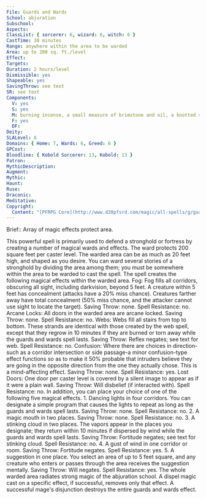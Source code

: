 ```yaml
---
File: Guards and Wards
School: abjuration
Subschool: 
Aspects: 
ClassList: { sorcerer: 6, wizard: 6, witch: 6 }
CastTime: 30 minutes
Range: anywhere within the area to be warded
Area: up to 200 sq. ft./level
Effect: 
Targets: 
Duration: 2 hours/level
Dismissible: yes
Shapeable: yes
SavingThrow: see text
SR: see text
Components:
  V: yes
  S: yes
  M: burning incense, a small measure of brimstone and oil, a knotted string, and a small amount of blood
  F: yes
  DF: 
Deity: 
SLALevel: 6
Domains: { Home: 7, Wards: 6, Greed: 6 }
GPCost: 
Bloodline: { Kobold Sorcerer: 13, Kobold: 13 }
Patron: 
MythicDescription: 
Augment: 
Mythic: 
Haunt: 
Ruse: 
Draconic: 
Meditative: 
Copyright:
  Content: "[PFRPG Core](http://www.d20pfsrd.com/magic/all-spells/g/guards-and-wards)"
---
```

Brief:: Array of magic effects protect area.

This powerful spell is primarily used to defend a stronghold or fortress by creating a number of magical wards and effects. The ward protects 200 square feet per caster level. The warded area can be as much as 20 feet high, and shaped as you desire. You can ward several stories of a stronghold by dividing the area among them; you must be somewhere within the area to be warded to cast the spell. The spell creates the following magical effects within the warded area.  Fog: Fog fills all corridors, obscuring all sight, including darkvision, beyond 5 feet. A creature within 5 feet has concealment (attacks have a 20% miss chance). Creatures farther away have total concealment (50% miss chance, and the attacker cannot use sight to locate the target). Saving Throw: none. Spell Resistance: no.  Arcane Locks: All doors in the warded area are arcane locked.  Saving Throw: none. Spell Resistance: no.  Webs: Webs fill all stairs from top to bottom. These strands are identical with those created by the web spell, except that they regrow in 10 minutes if they are burned or torn away while the guards and wards spell lasts. Saving Throw: Reflex negates; see text for web. Spell Resistance: no.  Confusion: Where there are choices in direction-such as a corridor intersection or side passage-a minor confusion-type effect functions so as to make it 50% probable that intruders believe they are going in the opposite direction from the one they actually chose. This is a mind-affecting effect. Saving Throw: none. Spell Resistance: yes.  Lost Doors: One door per caster level is covered by a silent image to appear as if it were a plain wall. Saving Throw: Will disbelief (if interacted with). Spell Resistance: no.  In addition, you can place your choice of one of the following five magical effects.  1. Dancing lights in four corridors. You can designate a simple program that causes the lights to repeat as long as the guards and wards spell lasts. Saving Throw: none. Spell Resistance: no.  2. A magic mouth in two places. Saving Throw: none. Spell Resistance: no.  3. A stinking cloud in two places. The vapors appear in the places you designate; they return within 10 minutes if dispersed by wind while the guards and wards spell lasts. Saving Throw: Fortitude negates; see text for stinking cloud. Spell Resistance: no.  4. A gust of wind in one corridor or room. Saving Throw: Fortitude negates. Spell Resistance: yes.  5. A suggestion in one place. You select an area of up to 5 feet square, and any creature who enters or passes through the area receives the suggestion mentally. Saving Throw: Will negates.  Spell Resistance: yes.  The whole warded area radiates strong magic of the abjuration school. A dispel magic cast on a specific effect, if successful, removes only that effect. A successful mage's disjunction destroys the entire guards and wards effect.
